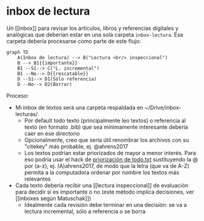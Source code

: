 # inbox de lectura
Un [[inbox]] para revisar los artículos, libros y referencias digitales y analógicas que  deberían estar en una sola carpeta `inbox-lectura`. Esa carpeta debería procesarse como parte de este flujo: 

```mermaid
graph TD
    A(Inbox de lectura) --> B("Lectura <br/> inspeccional")
    B --> B1{{importante}}
    B1 --Sí--> C("L. incremental")
    B1 --No--> D{{rescatable}}
    D --Sí--> D1(Sólo referencia)
    D --No--> D2(Borrar)
```

Proceso:

- Mi inbox de textos será una carpeta respaldada en ~/Drive/inbox-lecturas/ 
    - Por default todo texto (principalmente leo textos) o referencia al texto (en formato .bib) que sea mínimamente interesante debería caer en ese directorio
    - Opcionalmente, creo que sería útil renombrar los archivos con su "citekey" más probable, ej. @ahrens2017
    - Los textos podrían estar priorizados de mayor a menor interés. Para eso podría usar el hack de [priorización de todo.txt](https://github.com/todotxt/todo.txt#priority) sustituyendo la @ por (a-z), ej. (A)ahrens2017, de modo que la letra (que va de A-Z) permita a la computadora ordenar por nombre los textos más relevantes
- Cada texto debería recibir una [[lectura inspeccional]] de evaluación para decidir si es importante o no (este método implica decisiones, ver [[inboxes según Matuschak]])
    - Idealmente cada revisión debe terminar en una decisión: se va a lectura incremental, sólo a referencia o se borra
